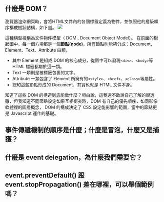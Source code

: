 ## 什麼是 DOM？
瀏覽器渲染網頁時，會將HTML文件內的各個標籤定義為物件，並依照他的層級順序構成樹狀結構，如下圖。
![](https://i.imgur.com/gftbYsM.gif)

這種構型被稱為文件物件模型（ DOM , Document Object Model）。 在前面的樹狀圖中，每一個方塊都是一個**節點(node)**，所有節點則能夠分成：Document、Element、Text、Attribute 四類。

- 其中 Element 是組成 DOM 的核心成分，從圖中可以發現`<div>`、`<body>`等 HTML 標籤都屬於這一類。
- Text 一類則是被標籤包裹的文字。
- Attribute 一類包含了 Element 所擁有的`<style>`、`<href>`、`<class>`等屬性。
- 總和這些節點形成的 Document，其實也就是 HTML 文件本身。

知道了這些 DOM 的構造到底能做什麼？坦白說，這我還不敢說自己了解的很透徹，但我知道不同節點設定如果互相衝突時，DOM 有自己的優先順序，如同影像軟體裡的圖層概念， DOM 的構成決定了 CSS 設定能影響的範圍，當中的節點更是 Javascript 運作的基礎。 

## 事件傳遞機制的順序是什麼；什麼是冒泡，什麼又是捕獲？


## 什麼是 event delegation，為什麼我們需要它？


## event.preventDefault() 跟 event.stopPropagation() 差在哪裡，可以舉個範例嗎？
